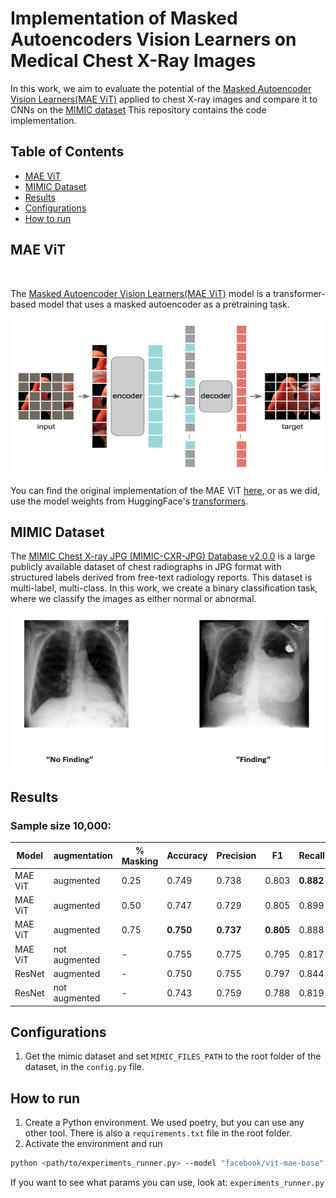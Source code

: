 # Implementation of Masked Autoencoders Vision Learners on Medical Chest X-Ray Images


In this work, we aim to evaluate the potential of the [Masked Autoencoder Vision Learners(MAE ViT)](https://arxiv.org/abs/2111.06377) applied to chest X-ray images and compare it to CNNs on the [MIMIC dataset](https://physionet.org/content/mimic-cxr-jpg/2.0.0/)
This repository contains the code implementation.


## Table of Contents

- [MAE ViT](#mae-vit)
- [MIMIC Dataset](#mimic-dataset)
- [Results](#results)
- [Configurations](#configurations)
- [How to run](#How-to-run)

## MAE ViT
<br>

The [Masked Autoencoder Vision Learners(MAE ViT)](https://arxiv.org/abs/2111.06377) model is a transformer-based model that uses a masked autoencoder as a pretraining task.

<p align="center">
    <img src="mae_mimic/assets/imgs/mae-architecture.png" width="500" height="250" />
</p>

You can find the original implementation of the MAE ViT [here](https://github.com/facebookresearch/mae), or as we did, use the model weights from HuggingFace's [transformers](https://huggingface.co/facebook/vit-mae-base).

## MIMIC Dataset
The [MIMIC Chest X-ray JPG (MIMIC-CXR-JPG) Database v2.0.0](https://physionet.org/content/mimic-cxr-jpg/2.0.0/) is a large publicly available dataset of chest radiographs in JPG format with structured labels derived from free-text radiology reports.
This dataset is multi-label, multi-class. In this work, we create a binary classification task, where we classify the images as either normal or abnormal.

<p align="center">
    <img src="mae_mimic/assets/imgs/mimic_img_sample.png" width="500" height="250" />
</p>

## Results

### Sample size 10,000:
| Model   | augmentation  | % Masking | Accuracy | Precision | F1    | Recall | AUC   |
|---------|---------------|-----------|----------|-----------|-------|--------|-------|
| MAE ViT | augmented     | 0.25      | 0.749    | 0.738     | 0.803 | **0.882**   | 0.809 |
| MAE ViT | augmented     | 0.50      | 0.747    | 0.729     | 0.805 | 0.899  | 0.796 |
| MAE ViT | augmented     | 0.75      | **0.750**    | **0.737**|**0.805**| 0.888  | 0.799 |
| MAE ViT | not augmented | -       | 0.755    | 0.775     | 0.795 | 0.817 |**0.802**|
| ResNet  | augmented     | -         | 0.750    | 0.755     | 0.797 | 0.844  | 0.807 |
| ResNet  | not augmented | -       | 0.743    | 0.759     | 0.788 | 0.819  | 0.780 |

## Configurations
1. Get the mimic dataset and set `MIMIC_FILES_PATH` to the root folder of the dataset, in the `config.py` file.

## How to run
1. Create a Python environment. We used poetry, but you can use any other tool. There is also a `requirements.txt` file in the root folder.
2. Activate the environment and run 
```bash
python <path/to/experiments_runner.py> --model "facebook/vit-mae-base" --transformer "mae_with_augmentation_prob_050"
```
If you want to see what params you can use, look at: `experiments_runner.py`
